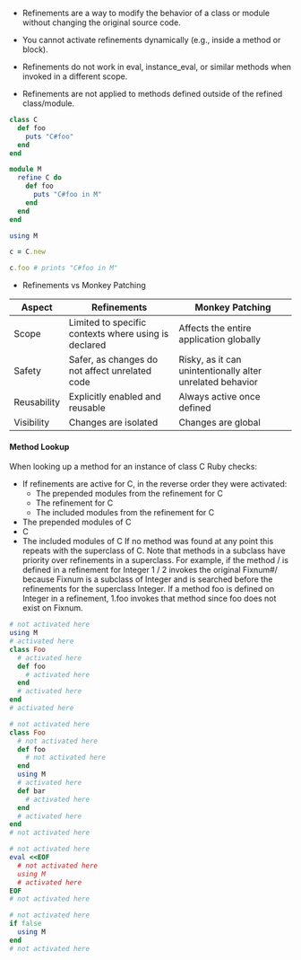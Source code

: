 - Refinements are a way to modify the behavior of a class or module without changing the original source code.

- You cannot activate refinements dynamically (e.g., inside a method or block).
- Refinements do not work in eval, instance_eval, or similar methods when invoked in a different scope.
- Refinements are not applied to methods defined outside of the refined class/module.
```ruby
class C
  def foo
    puts "C#foo"
  end
end

module M
  refine C do
    def foo
      puts "C#foo in M"
    end
  end
end

using M

c = C.new

c.foo # prints "C#foo in M"
```

- Refinements vs Monkey Patching

| Aspect      | Refinements                                           | Monkey Patching                                           |
|-------------|-------------------------------------------------------|-----------------------------------------------------------|
| Scope       | Limited to specific contexts where using is declared  | Affects the entire application globally                   |
| Safety      | Safer, as changes do not affect unrelated code	      | Risky, as it can unintentionally alter unrelated behavior |
| Reusability | Explicitly enabled and reusable	                      | Always active once defined                                |
| Visibility  | Changes are isolated	                                | Changes are global                                        |

#### Method Lookup
When looking up a method for an instance of class C Ruby checks:
- If refinements are active for C, in the reverse order they were activated:
  - The prepended modules from the refinement for C
  - The refinement for C
  - The included modules from the refinement for C
- The prepended modules of C
- C
- The included modules of C
If no method was found at any point this repeats with the superclass of C.
Note that methods in a subclass have priority over refinements in a superclass. For example, if the method / is defined in a refinement for Integer 1 / 2 invokes the original Fixnum#/ because Fixnum is a subclass of Integer and is searched before the refinements for the superclass Integer.
If a method foo is defined on Integer in a refinement, 1.foo invokes that method since foo does not exist on Fixnum.

```ruby
# not activated here
using M
# activated here
class Foo
  # activated here
  def foo
    # activated here
  end
  # activated here
end
# activated here
```

```ruby
# not activated here
class Foo
  # not activated here
  def foo
    # not activated here
  end
  using M
  # activated here
  def bar
    # activated here
  end
  # activated here
end
# not activated here
```

```ruby
# not activated here
eval <<EOF
  # not activated here
  using M
  # activated here
EOF
# not activated here
```

```ruby
# not activated here
if false
  using M
end
# not activated here
```

